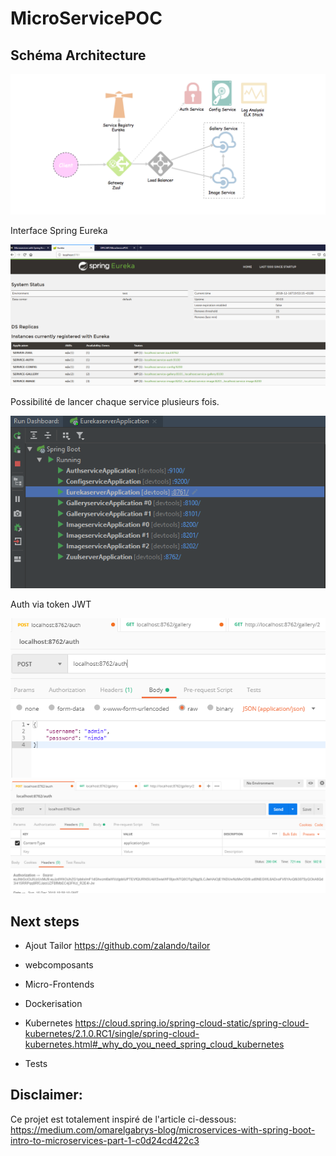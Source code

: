 # MicroServicePOC

## Schéma Architecture

![Schema Architecture](./archi.png?raw=true "Schéma Architecture de l'application")

Interface Spring Eureka

![Admin Eureka](./eureka.png?raw=true "http://localhost:8761/")

Possibilité de lancer chaque service plusieurs fois.

![Multiple service on multiple ports](./running.png?raw=true "A service can be run multiple times")

Auth via token JWT

![AuthRequest](./askauth.png?raw=true "Requête Auth") ![AuthResponse](./getauth.png?raw=true "Réponse Auth")


## Next steps

* Ajout Tailor https://github.com/zalando/tailor

* webcomposants

* Micro-Frontends

* Dockerisation

* Kubernetes
https://cloud.spring.io/spring-cloud-static/spring-cloud-kubernetes/2.1.0.RC1/single/spring-cloud-kubernetes.html#_why_do_you_need_spring_cloud_kubernetes

* Tests

## Disclaimer: 
Ce projet est totalement inspiré de l'article ci-dessous:
https://medium.com/omarelgabrys-blog/microservices-with-spring-boot-intro-to-microservices-part-1-c0d24cd422c3
